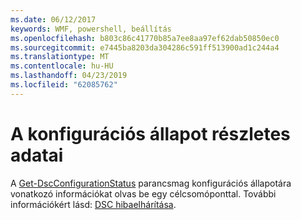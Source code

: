 ```yaml
---
ms.date: 06/12/2017
keywords: WMF, powershell, beállítás
ms.openlocfilehash: b803c86c41770b85a7ee8aa97ef62dab50850ec0
ms.sourcegitcommit: e7445ba8203da304286c591ff513900ad1c244a4
ms.translationtype: MT
ms.contentlocale: hu-HU
ms.lasthandoff: 04/23/2019
ms.locfileid: "62085762"
---
```

# <a name="details-about-configuration-status"></a>A konfigurációs állapot részletes adatai

A [Get-DscConfigurationStatus](https://technet.microsoft.com/library/mt517868.aspx) parancsmag konfigurációs állapotára vonatkozó információkat olvas be egy célcsomóponttal.
További információkért lásd: [DSC hibaelhárítása](https://msdn.microsoft.com/powershell/dsc/troubleshooting).
